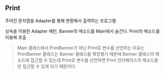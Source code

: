 ## Print

주어진 문자열을 Adapter를 통해 변환해서 출력하는 프로그램

상속을 이용한 Adapter 패턴, Banner의 메소드를 Main에서 숨긴다. Print의 메소드를 이용해 호출

> Main 클래스에서 PrintBanner가 아닌 Print로 변수를 선언하는 이유는 PrintBanner 클래스는 Banner 클래스를 확장했기 때문에 Banner 클래스의 메소드에 접근할 수 있는데 Print로 변수를 선언하면 Print 인터페이스의 메소드들만 접근할 수 있게 되기 때문이다. 

